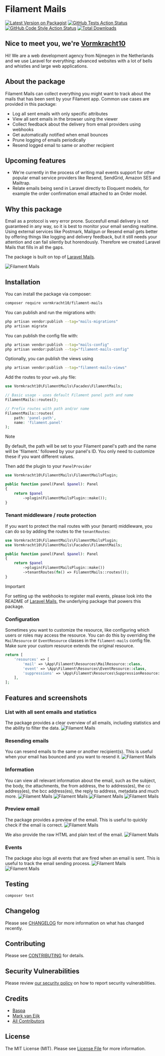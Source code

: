 # Filament Mails

[![Latest Version on Packagist](https://img.shields.io/packagist/v/vormkracht10/filament-mails.svg?style=flat-square)](https://packagist.org/packages/vormkracht10/filament-mails)
[![GitHub Tests Action Status](https://img.shields.io/github/actions/workflow/status/vormkracht10/filament-mails/run-tests.yml?branch=main&label=tests&style=flat-square)](https://github.com/vormkracht10/filament-mails/actions?query=workflow%3Arun-tests+branch%3Amain)
[![GitHub Code Style Action Status](https://img.shields.io/github/actions/workflow/status/vormkracht10/filament-mails/fix-php-code-styling.yml?branch=main&label=code%20style&style=flat-square)](https://github.com/vormkracht10/filament-mails/actions?query=workflow%3A"Fix+PHP+code+styling"+branch%3Amain)
[![Total Downloads](https://img.shields.io/packagist/dt/vormkracht10/filament-mails.svg?style=flat-square)](https://packagist.org/packages/vormkracht10/filament-mails)

## Nice to meet you, we're [Vormkracht10](https://vormkracht10.nl)

Hi! We are a web development agency from Nijmegen in the Netherlands and we use Laravel for everything: advanced websites with a lot of bells and whistles and large web applications.

## About the package

Filament Mails can collect everything you might want to track about the mails that has been sent by your Filament app. Common use cases are provided in this package:

-   Log all sent emails with only specific attributes
-   View all sent emails in the browser using the viewer
-   Collect feedback about the delivery from email providers using webhooks
-   Get automatically notified when email bounces
-   Prune logging of emails periodically
-   Resend logged email to same or another recipient

## Upcoming features

-   We're currently in the process of writing mail events support for other popular email service providers like Resend, SendGrid, Amazon SES and Mailtrap.
-   Relate emails being send in Laravel directly to Eloquent models, for example the order confirmation email attached to an Order model.

## Why this package

Email as a protocol is very error prone. Succesfull email delivery is not guaranteed in any way, so it is best to monitor your email sending realtime. Using external services like Postmark, Mailgun or Resend email gets better by offering things like logging and delivery feedback, but it still needs your attention and can fail silently but horendously. Therefore we created Laravel Mails that fills in all the gaps.

The package is built on top of [Laravel Mails](https://github.com/vormkracht10/laravel-mails).

![Filament Mails](https://raw.githubusercontent.com/vormkracht10/filament-mails/main/docs/filament-mails.jpeg)

## Installation

You can install the package via composer:

```bash
composer require vormkracht10/filament-mails
```

You can publish and run the migrations with:

```bash
php artisan vendor:publish --tag="mails-migrations"
php artisan migrate
```

You can publish the config file with:

```bash
php artisan vendor:publish --tag="mails-config"
php artisan vendor:publish --tag="filament-mails-config"
```

Optionally, you can publish the views using

```bash
php artisan vendor:publish --tag="filament-mails-views"
```

Add the routes to your `web.php` file:

```php
use Vormkracht10\FilamentMails\Facades\FilamentMails;

// Basic usage - uses default Filament panel path and name
FilamentMails::routes();

// Prefix routes with path and/or name
FilamentMails::routes(
    path: 'panel-path',
    name: 'filament.panel'
);
```

> [!NOTE]
> By default, the path will be set to your Filament panel's path and the name will be 'filament.' followed by your panel's ID. You only need to customize these if you want different values.

Then add the plugin to your `PanelProvider`

```php
use Vormkracht10\FilamentMails\FilamentMailsPlugin;

public function panel(Panel $panel): Panel
{
    return $panel
        ->plugin(FilamentMailsPlugin::make());
}
```

### Tenant middleware / route protection

If you want to protect the mail routes with your (tenant) middleware, you can do so by adding the routes to the `tenantRoutes`:

```php
use Vormkracht10\FilamentMails\FilamentMailsPlugin;
use Vormkracht10\FilamentMails\Facades\FilamentMails;

public function panel(Panel $panel): Panel
{
    return $panel
        ->plugin(FilamentMailsPlugin::make())
        ->tenantRoutes(fn() => FilamentMails::routes());
}
```

> [!IMPORTANT]
> For setting up the webhooks to register mail events, please look into the README of [Laravel Mails](https://github.com/vormkracht10/laravel-mails), the underlying package that powers this package.

### Configuration

Sometimes you want to customize the resource, like configuring which users or roles may access the resource. You can do this by overriding the `MailResource` or `EventResource` classes in the `filament-mails` config file. Make sure your custom resource extends the original resource.

```php
return [
    'resources' => [
        'mail' => \App\Filament\Resources\MailResource::class,
        'event' => \App\Filament\Resources\EventResource::class,
        'suppressions' => \App\Filament\Resources\SuppressionResource::class
    ],
];
```

## Features and screenshots

### List with all sent emails and statistics

The package provides a clear overview of all emails, including statistics and the ability to filter the data.
![Filament Mails](https://raw.githubusercontent.com/vormkracht10/filament-mails/main/docs/mails-list.png)

### Resending emails

You can resend emails to the same or another recipient(s). This is useful when your email has bounced and you want to resend it.
![Filament Mails](https://raw.githubusercontent.com/vormkracht10/filament-mails/main/docs/mail-resend.png)

### Information

You can view all relevant information about the email, such as the subject, the body, the attachments, the from address, the to address(es), the cc address(es), the bcc address(es), the reply to address, metadata and much more.
![Filament Mails](https://raw.githubusercontent.com/vormkracht10/filament-mails/main/docs/mail-sender-information.png)
![Filament Mails](https://raw.githubusercontent.com/vormkracht10/filament-mails/main/docs/mail-statistics.png)
![Filament Mails](https://raw.githubusercontent.com/vormkracht10/filament-mails/main/docs/mail-events.png)
![Filament Mails](https://raw.githubusercontent.com/vormkracht10/filament-mails/main/docs/mail-attachments.png)

### Preview email

The package provides a preview of the email. This is useful to quickly check if the email is correct.
![Filament Mails](https://raw.githubusercontent.com/vormkracht10/filament-mails/main/docs/mail-preview.png)

We also provide the raw HTML and plain text of the email.
![Filament Mails](https://raw.githubusercontent.com/vormkracht10/filament-mails/main/docs/mail-raw-html.png)

### Events

The package also logs all events that are fired when an email is sent. This is useful to track the email sending process.
![Filament Mails](https://raw.githubusercontent.com/vormkracht10/filament-mails/main/docs/events-list.png)
![Filament Mails](https://raw.githubusercontent.com/vormkracht10/filament-mails/main/docs/event-details.png)

## Testing

```bash
composer test
```

## Changelog

Please see [CHANGELOG](CHANGELOG.md) for more information on what has changed recently.

## Contributing

Please see [CONTRIBUTING](.github/CONTRIBUTING.md) for details.

## Security Vulnerabilities

Please review [our security policy](../../security/policy) on how to report security vulnerabilities.

## Credits

-   [Baspa](https://github.com/vormkracht10)
-   [Mark van Eijk](https://github.com/markvaneijk)
-   [All Contributors](../../contributors)

## License

The MIT License (MIT). Please see [License File](LICENSE.md) for more information.
